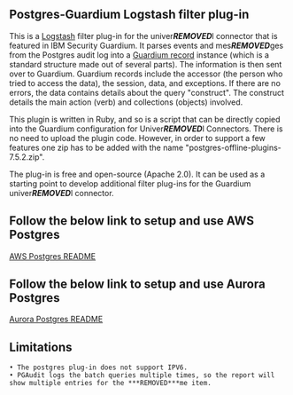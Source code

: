## Postgres-Guardium Logstash filter plug-in

This is a [Logstash](https://github.com/elastic/logstash) filter plug-in for the univer***REMOVED***l connector that is featured in IBM Security Guardium. It parses events and mes***REMOVED***ges from the Postgres audit log into a [Guardium record](https://github.com/IBM/univer***REMOVED***l-connectors/blob/main/common/src/main/java/com/ibm/guardium/univer***REMOVED***lconnector/commons/structures/Record.java) instance (which is a standard structure made out of several parts). The information is then sent over to Guardium. Guardium records include the accessor (the person who tried to access the data), the session, data, and exceptions. If there are no errors, the data contains details about the query "construct". The construct details the main action (verb) and collections (objects) involved.

This plugin is written in Ruby, and so is a script that can be directly copied into the Guardium configuration for Univer***REMOVED***l Connectors. There is no need to upload the plugin code. However, in order to support a few features one zip has to be added with the name "postgres-offline-plugins-7.5.2.zip".

The plug-in is free and open-source (Apache 2.0). It can be used as a starting point to develop additional filter plug-ins for the Guardium univer***REMOVED***l connector.

## Follow the below link to setup and use AWS Postgres

[AWS Postgres README](./AwsPostgres_README.md) 

## Follow the below link to setup and use Aurora Postgres

[Aurora Postgres README](./AuroraPostgres_README.md) 

## Limitations
	• The postgres plug-in does not support IPV6.
	• PGAudit logs the batch queries multiple times, so the report will show multiple entries for the ***REMOVED***me item.